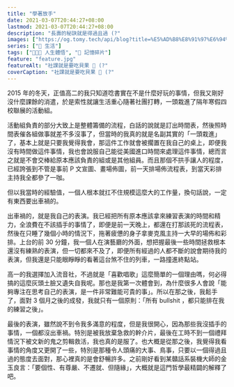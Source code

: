 ```yaml
---
title: "學著放手"
date: 2021-03-07T20:44:27+08:00
lastmod: 2021-03-07T20:44:27+08:00
description: "長壽的秘訣就是得過且過 (?"
images: ["https://og.tomy.tech/api/blog?title=%E5%AD%B8%E8%91%97%E6%94%BE%E6%89%8B"]
series: ["🍫 生活"]
tags: ["🧑🏻‍🏫 人生體悟", "🧩 記憶碎片"]
feature: "feature.jpg"
featureAlt: "社課就是要吃貝果 🥯 (?"
coverCaption: "社課就是要吃貝果 🥯 (?"
---
```


2015 年的冬天，正值高二的我只知道唸書實在不是什麼好玩的事情，但我又剛好沒什麼課餘的消遣，於是索性就讓生活重心隨著社團打轉，一頭栽進了隔年寒假四校聯展的活動組。

活動組負責的部分大致上是整體籌備的流程，白話的說就是訂出時間表，然後照時間表催各組做事就差不多沒事了，但當時的我真的就是名副其實的「一頭栽進」了，基本上就是只要我覺得我會，那這件工作就會被擱置在我自己的桌上，即便我沒有時間做這件事情，我也會說服自己能從美國進口時間來處理這件事情，總而言之就是不會交棒給原本應該負責的組或是其他組員。而且那個不拱手讓人的程度，已經誇張到不管是事前 P 文宣圖、畫場佈圖，前一天排場佈流程表，到當天彩排主持我全都參了一咖。

但以我當時的經驗值，一個人根本就扛不住規模這麼大的工作量，換句話說，一定有東西要出車禍的。

出車禍的，就是我自己的表演。我已經把所有原本應該拿來練習表演的時間和精力，全浪費在不該插手的事情了，即便是前一天晚上，都還在打那該死的流程表，然後在只睡了幾個小時的情況下，拖著疲憊的身子拿麥克風主持一大早的場佈和彩排。上台的前 30 分鐘，我一個人在演藝廳的外面，想把握最後一些時間拯救根本還沒有練熟的表演，但一切都來不及了，即便所有經過的人都不斷的說會期待我的表演，但我還是只能眼睜睜的看著這台煞不住的列車，一路撞進終點站。

高一的我選擇加入流音社，不過就是「喜歡唱歌」這麼簡單的一個理由嗎，何必得搞的這麼灰頭土臉又遺失自我呢。那也是我第一次體會到，為什麼很多人會說「能夠專注在思考自己的表演，是一件非常難能可貴的事」。所以在那之後，我鬆手了，面對 3 個月之後的成發，我就只有一個原則：「所有 bullshit ，都只能排在我的練習之後」。

最後的表演，雖然說不到令我多滿意的程度，但是我很開心，因為那些我沒插手的事情，一個都沒出車禍。特別是被我放棄急救的幹介片，最後在工時不到一個禮拜情況下被文新的鬼之剪輯救活，我也真的是服了。也大概是從那之後，我覺得我看事情的角度又更開了一些，特別是那種令人頭痛的大事、鳥事，只要以一個得過且過的態度去面對，那心裡真的是會舒暢許多。之前剛好看到某贛話系裝機大師的金玉良言：「要個性、有尊嚴、不遷就、但隨緣」，大概就是這門哲學最精闢的解釋了吧。
